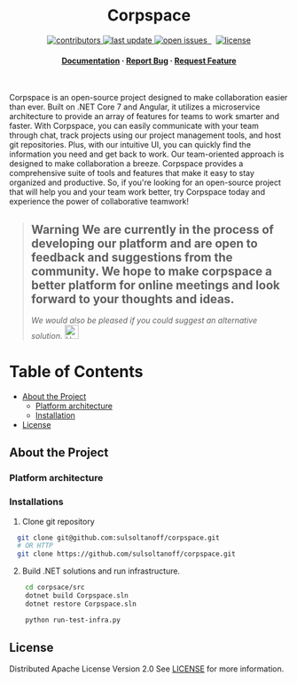 <div align="center">

  <h1>Corpspace</h1>

<!-- Badges -->
<p>
    <a href="https://github.com/sulsoltanoff/corpspace/graphs/contributors">
        <img src="https://img.shields.io/github/contributors/sulsoltanoff/corpspace" alt="contributors" />
    </a>
    <a href="">
        <img src="https://img.shields.io/github/last-commit/sulsoltanoff/corpspace" alt="last update" />
    </a>
    <a href="https://github.com/sulsoltanoff/corpspace/issues/">
        <img src="https://img.shields.io/github/issues/sulsoltanoff/corpspace" alt="open issues" />
    </a>
    <a href="https://github.com/sulsoltanoff/corpspace/actions/workflows/codeql.yml">
        <img src="https://img.shields.io/github/actions/workflow/status/sulsoltanoff/corpspace/codeql.yml"  alt=""/>
    </a>
    <a>
        <img src="https://img.shields.io/github/v/tag/sulsoltanoff/corpspace?include_prereleases&sort=semver"  alt=""/>
    </a>
    <a>
        <img src="https://img.shields.io/github/languages/code-size/sulsoltanoff/corpspace"  alt=""/>
    </a>
    <a href="https://github.com/sulsoltanoff/corpspace/blob/main/LICENSE">
        <img src="https://img.shields.io/github/license/sulsoltanoff/corpspace.svg" alt="license" />
    </a>
</p>

<h4>
    <a href="https://github.com/sulsoltanoff/corpspace">Documentation</a>
  <span> · </span>
    <a href="https://github.com/sulsoltanoff/corpspace/issues/new?assignees=&labels=Type%3A+Bug+%3Acry%3A&template=bug-report.md&title=">Report Bug</a>
  <span> · </span>
    <a href="https://github.com/sulsoltanoff/corpspace/issues/new?assignees=&labels=Type%3A+Enhancement+%3Arocket%3A&template=feature-request.md&title=">Request Feature</a>
  </h4>
</div>

<br />

Corpspace is an open-source project designed to make collaboration easier than ever. 
Built on .NET Core 7 and Angular, it utilizes a microservice architecture to provide an array of features for teams to work smarter and faster. 
With Corpspace, you can easily communicate with your team through chat, track projects using our project management tools, and host git repositories. 
Plus, with our intuitive UI, you can quickly find the information you need and get back to work.
Our team-oriented approach is designed to make collaboration a breeze. 
Corpspace provides a comprehensive suite of tools and features that make it easy to stay organized and productive. 
So, if you're looking for an open-source project that will help you and your team work better, try Corpspace today and experience the power of collaborative teamwork!

> **Warning**
> We are currently in the process of developing our platform and are open to feedback and suggestions from the community. We hope to make corpspace a better platform for online meetings and look forward to your thoughts and ideas.
> ---
> _We would also be pleased if you could suggest an alternative solution._ <img src="https://raw.githubusercontent.com/Tarikul-Islam-Anik/Animated-Fluent-Emojis/master/Emojis/Hand%20gestures/Heart%20Hands.png" alt="Heart Hands" width="25" height="25" />

<!-- Table of Contents -->

# Table of Contents

- [About the Project](#about-the-project)
  - [Platform architecture](#platform-architecture) 
  - [Installation](#installations)
- [License](#license)

## About the Project

### Platform architecture

### Installations
1. Clone git repository
```bash
  git clone git@github.com:sulsoltanoff/corpspace.git
  # OR HTTP
  git clone https://github.com/sulsoltanoff/corpspace.git
```

2. Build .NET solutions and run infrastructure.
```bash
    cd corpsace/src
    dotnet build Corpspace.sln
    dotnet restore Corpspace.sln
```
```bash
    python run-test-infra.py
```

## License

Distributed Apache License Version 2.0
See [LICENSE](./LICENSE) for more information.